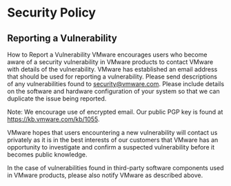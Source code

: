 # Security Policy

## Reporting a Vulnerability

How to Report a Vulnerability
VMware encourages users who become aware of a security vulnerability in VMware products to contact VMware with details of the vulnerability. VMware has established an email address that should be used for reporting a vulnerability. Please send descriptions of any vulnerabilities found to security@vmware.com. Please include details on the software and hardware configuration of your system so that we can duplicate the issue being reported.

 

Note: We encourage use of encrypted email. Our public PGP key is found at https://kb.vmware.com/kb/1055.

 

VMware hopes that users encountering a new vulnerability will contact us privately as it is in the best interests of our customers that VMware has an opportunity to investigate and confirm a suspected vulnerability before it becomes public knowledge.

 

In the case of vulnerabilities found in third-party software components used in VMware products, please also notify VMware as described above.